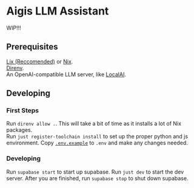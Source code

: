 # Aigis LLM Assistant

WIP!!!

## Prerequisites

[Lix (Reccomended)](https://lix.systems/) or [Nix](https://nixos.org/).  
[Direnv](https://direnv.net/).  
An OpenAI-compatible LLM server, like [LocalAI](https://localai.io/).

## Developing

### First Steps

Run `direnv allow .`. This will take a bit of time as it installs a lot of Nix packages.  
Run `just register-toolchain install` to set up the proper python and js environment.
Copy [`.env.example`](.env.example) to `.env` and make any changes needed.

### Developing

Run `supabase start` to start up supabase.
Run `just dev` to start the dev server.
After you are finished, run `supabase stop` to shut down supabase.
